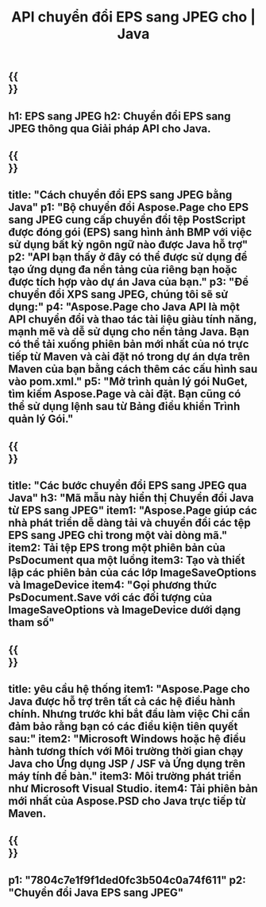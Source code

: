 ﻿---
translation: true
template: /_templates/_conversion-child-java.md
title: API chuyển đổi EPS sang JPEG cho | Java
url: /java/conversion/eps-to-jpeg/
description: Mã chuyển đổi Java mẫu cho định dạng EPS sang tệp JPEG. Sử dụng mã ví dụ này để chuyển đổi EPS sang JPEG trong bất kỳ ứng dụng dựa trên Web hoặc Máy tính Java nào.
informat: EPS
outformat: JPEG
otherformats: XPS PS
---

{{<section banner>}}
---
h1: EPS sang JPEG
h2: Chuyển đổi EPS sang JPEG thông qua Giải pháp API cho Java.
---

{{<section overview>}}
---
title: "Cách chuyển đổi EPS sang JPEG bằng Java"
p1: "Bộ chuyển đổi Aspose.Page cho EPS sang JPEG cung cấp chuyển đổi tệp PostScript được đóng gói (EPS) sang hình ảnh BMP với việc sử dụng bất kỳ ngôn ngữ nào được Java hỗ trợ"
p2: "API bạn thấy ở đây có thể được sử dụng để tạo ứng dụng đa nền tảng của riêng bạn hoặc được tích hợp vào dự án Java của bạn."
p3: "Để chuyển đổi XPS sang JPEG, chúng tôi sẽ sử dụng:"
p4: "Aspose.Page cho Java API là một API chuyển đổi và thao tác tài liệu giàu tính năng, mạnh mẽ và dễ sử dụng cho nền tảng Java. Bạn có thể tải xuống phiên bản mới nhất của nó trực tiếp từ Maven và cài đặt nó trong dự án dựa trên Maven của bạn bằng cách thêm các cấu hình sau vào pom.xml."
p5: "Mở trình quản lý gói NuGet, tìm kiếm Aspose.Page và cài đặt. Bạn cũng có thể sử dụng lệnh sau từ Bảng điều khiển Trình quản lý Gói."
---

{{<section feature1>}}
---
title: "Các bước chuyển đổi EPS sang JPEG qua Java"
h3: "Mã mẫu này hiển thị Chuyển đổi Java từ EPS sang JPEG"
item1: "Aspose.Page giúp các nhà phát triển dễ dàng tải và chuyển đổi các tệp EPS sang JPEG chỉ trong một vài dòng mã."
item2: Tải tệp EPS trong một phiên bản của PsDocument qua một luồng
item3: Tạo và thiết lập các phiên bản của các lớp ImageSaveOptions và ImageDevice
item4: "Gọi phương thức PsDocument.Save với các đối tượng của ImageSaveOptions và ImageDevice dưới dạng tham số"
---

{{<section feature2>}}
---
title: yêu cầu hệ thống
item1: "Aspose.Page cho Java được hỗ trợ trên tất cả các hệ điều hành chính. Nhưng trước khi bắt đầu làm việc Chỉ cần đảm bảo rằng bạn có các điều kiện tiên quyết sau:"
item2: "Microsoft Windows hoặc hệ điều hành tương thích với Môi trường thời gian chạy Java cho Ứng dụng JSP / JSF và Ứng dụng trên máy tính để bàn."
item3: Môi trường phát triển như Microsoft Visual Studio.
item4: Tải phiên bản mới nhất của Aspose.PSD cho Java trực tiếp từ Maven.
---

{{<section gist>}}
---
p1: "7804c7e1f9f1ded0fc3b504c0a74f611"
p2: "Chuyển đổi Java EPS sang JPEG"
---

